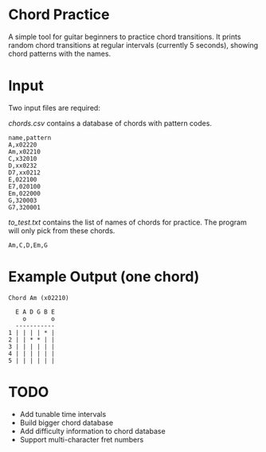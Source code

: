 Chord Practice
==============

A simple tool for guitar beginners to practice chord transitions. It prints
random chord transitions at regular intervals (currently 5 seconds), showing
chord patterns with the names.

Input
=====

Two input files are required:

_chords.csv_ contains a database of chords with pattern codes.

    name,pattern
    A,x02220
    Am,x02210
    C,x32010
    D,xx0232
    D7,xx0212
    E,022100
    E7,020100
    Em,022000
    G,320003
    G7,320001

_to\_test.txt_ contains the list of names of chords for practice. The program will
only pick from these chords.

    Am,C,D,Em,G


Example Output (one chord)
==========================

    Chord Am (x02210)
    
      E A D G B E
        o       o
      -----------
    1 | | | | * |
    2 | | * * | |
    3 | | | | | |
    4 | | | | | |
    5 | | | | | |

TODO
====
* Add tunable time intervals
* Build bigger chord database
* Add difficulty information to chord database
* Support multi-character fret numbers
